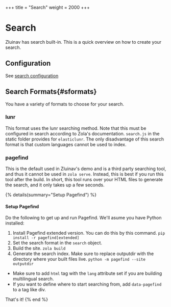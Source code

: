 +++
title = "Search"
weight = 2000
+++
# Search
Zluinav has search built-in. This is a quick overview on how to create your search.

## Configuration
See [search configuration](@/docs/extra/config.md#search)

## Search Formats{#sformats}
You have a variety of formats to choose for your search.

### lunr
This format uses the lunr searching method. Note that this must be configured in search according to Zola's documentation. `search.js` in the static folder provides for `elasticlunr`. The only disadvantage of this search format is that custom languages cannot be used to index.

### pagefind
This is the default used in Zluinav's demo and is a third party searching tool, and thus it cannot be used in `zola serve`. Instead, this is best if you run this tool after the build. In short, this tool runs over your HTML files to generate the search, and it only takes up a few seconds.

{% details(summary="Setup Pagefind") %}
#### Setup Pagefind
Do the following to get up and run Pagefind. We'll asume you have Python installed:
1. Install Pagefind extended version. You can do this by this command. `pip install -r pagefind[extended]`
2. Set the search format in the `search` object.
3. Build the site. `zola build`
4. Generate the search index. Make sure to replace outputdir with the directory where your built files live. `python -m pagefind --site outputdir`
- Make sure to add `html` tag with the `lang` attribute set if you are building multilingual search.
- If you want to define where to start searching from, add `data-pagefind` to a tag like div.

That's it!
{% end %}